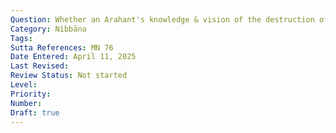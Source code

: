 ```yaml
---
Question: Whether an Arahant's knowledge & vision of the destruction of the taints is continuous and constant?
Category: Nibbāna
Tags:
Sutta References: MN 76
Date Entered: April 11, 2025
Last Revised:
Review Status: Not started
Level: 
Priority: 
Number: 
Draft: true
---
```

